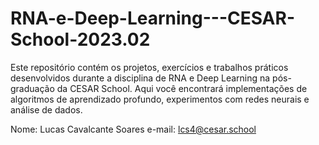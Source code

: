 # RNA-e-Deep-Learning---CESAR-School-2023.02
Este repositório contém os projetos, exercícios e trabalhos práticos desenvolvidos durante a disciplina de RNA e Deep Learning na  pós-graduação da CESAR School. Aqui você encontrará implementações de algoritmos de aprendizado profundo, experimentos com redes neurais e análise de dados.

Nome: Lucas Cavalcante Soares
e-mail: lcs4@cesar.school
